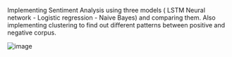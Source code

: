 Implementing Sentiment Analysis using three models ( LSTM Neural network - Logistic regression - Naive Bayes) and comparing them. Also implementing clustering to find out different patterns between positive and negative corpus.

![image](https://github.com/BerlinTheWall/SentimentAnalysis/assets/81911256/faed554a-e95d-4906-890d-84fdeabb2b0f)
